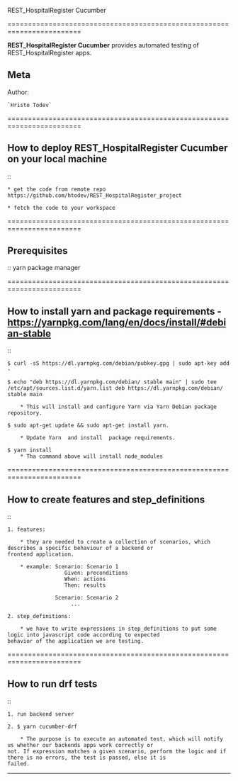 REST_HospitalRegister Cucumber

========================================================================

**REST_HospitalRegister Cucumber** provides automated testing of REST_HospitalRegister apps.


Meta
-----

Author:

    `Hristo Todev`

========================================================================

How to deploy REST_HospitalRegister Cucumber on your local machine
------------------------------------------------------------------------

::

    * get the code from remote repo https://github.com/htodev/REST_HospitalRegister_project

    * fetch the code to your workspace

========================================================================

Prerequisites
------------------------------------------------------------------------

::
    yarn package manager

========================================================================

How to install yarn and package requirements - https://yarnpkg.com/lang/en/docs/install/#debian-stable
------------------------------------------------------------------------

::

    $ curl -sS https://dl.yarnpkg.com/debian/pubkey.gpg | sudo apt-key add -

    $ echo "deb https://dl.yarnpkg.com/debian/ stable main" | sudo tee /etc/apt/sources.list.d/yarn.list deb https://dl.yarnpkg.com/debian/ stable main

        * This will install and configure Yarn via Yarn Debian package repository.

    $ sudo apt-get update && sudo apt-get install yarn.

        * Update Yarn  and install  package requirements.
        
    $ yarn install
        * Tha command above will install node_modules

========================================================================

How to create features and step_definitions
------------------------------------------------------------------------

::

    1. features:

        * they are needed to create a collection of scenarios, which describes a specific behaviour of a backend or
    frontend application.

        * example: Scenario: Scenario 1
                      Given: preconditions
                      When: actions
                      Then: results

                   Scenario: Scenario 2
                        ...

    2. step_definitions:

        * we have to write expressions in step_definitions to put some logic into javascript code according to expected
    behavior of the application we are testing.


========================================================================

How to run drf tests
------------------------------------------------------------------------

::

    1. run backend server

    2. $ yarn cucumber-drf

        * The purpose is to execute an automated test, which will notify us whether our backends apps work correctly or
    not. If expression matches a given scenario, perform the logic and if there is no errors, the test is passed, else it is
    failed.
------------------------------------------------------------------------